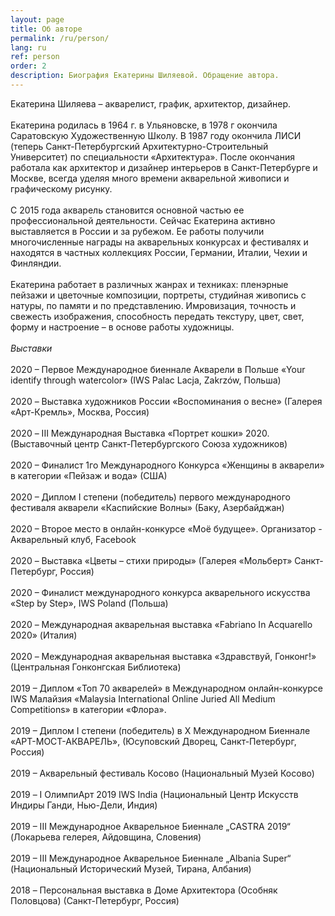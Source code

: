 ```yaml
---
layout: page
title: Об авторе
permalink: /ru/person/
lang: ru
ref: person
order: 2
description: Биография Екатерины Шиляевой. Обращение автора.
---
```

<div class="person">
Екатерина Шиляева – акварелист, график, архитектор, дизайнер.
<br/>
<br/>
Екатерина родилась в 1964 г. в Ульяновске, в 1978 г окончила Саратовскую Художественную Школу. В 1987 году окончила ЛИСИ (теперь Санкт-Петербургский Архитектурно-Строительный Университет) по специальности «Архитектура».  После окончания работала как архитектор и дизайнер интерьеров в Санкт-Петербурге и Москве, всегда уделяя много времени акварельной живописи и графическому рисунку.
<br/>
<br/>
С 2015 года акварель становится основной частью ее профессиональной деятельности. Сейчас Екатерина активно выставляется в России и за рубежом. Ее работы получили многочисленные награды на акварельных конкурсах и фестивалях и находятся в частных коллекциях России, Германии, Италии, Чехии и Финляндии.
<br/>
<br/>
Екатерина работает в различных жанрах и техниках: пленэрные пейзажи и цветочные композиции, портреты, студийная живопись с натуры, по памяти и по представлению. Имровизация, точность и свежесть изображения, способность передать текстуру, цвет, свет, форму и настроение – в основе работы художницы.
<br/>
<br/>
<i>Выставки</i>
<br/>
<br/>
2020 – Первое Международное биеннале Акварели в Польше «Your identify through watercolor» (IWS Palac Lacja, Zakrzów, Польша)
<br/>
<br/>
2020 – Выставка художников России «Воспоминания о весне» (Галерея «Арт-Кремль», Москва, Россия)
<br/>
<br/>
2020 – III Международная Выставка «Портрет кошки» 2020. (Выставочный центр Санкт-Петербургского Союза художников)
<br/>
<br/>
2020 – Финалист 1го Международного Конкурса «Женщины в акварели» в категории «Пейзаж и вода» (США)
<br/>
<br/>
2020 – Диплом I степени (победитель) первого международного фестиваля акварели «Каспийские Волны» (Баку, Азербайджан)
<br/>
<br/>
2020 – Второе место в онлайн-конкурсе «Моё будущее». Организатор - Акварельный клуб, Facebook
<br/>
<br/>
2020 – Выставка «Цветы – стихи природы» (Галерея «Мольберт» Санкт-Петербург, Россия)
<br/>
<br/>
2020 – Финалист международного конкурса акварельного искусства «Step by Step»,  IWS Poland (Польша)
<br/>
<br/>
2020 – Международная акварельная выставка «Fabriano In Acquarello 2020» (Италия)
<br/>
<br/>
2020 – Международная акварельная выставка «Здравствуй, Гонконг!» (Центральная Гонконгская Библиотека)
<br/>
<br/>
2019 – Диплом «Toп 70 акварелей» в Международном онлайн-конкурсе IWS Малайзия «Malaysia International Online Juried All Medium Competitions» в категории «Флора».
<br/>
<br/>
2019 – Диплом I степени (победитель) в X Международном Биеннале «АРТ-МОСТ-АКВАРЕЛЬ», (Юсуповский Дворец, Санкт-Петербург, Россия)
<br/>
<br/>
2019 – Акварельный фестиваль Косово (Национальный Музей Косово)
<br/>
<br/>
2019 – I ОлимпиАрт 2019 IWS India (Национальный Центр Искусств Индиры Ганди, Нью-Дели, Индия)
<br/>
<br/>
2019 – III Международное Акварельное Биеннале „CASTRA 2019“ (Локарьева гелерея, Айдовщина, Словения)
<br/>
<br/>
2019 – III Международное Акварельное Биеннале „Albania Super“ (Национальный Исторический Музей, Тирана, Албания)
<br/>
<br/>
2018 – Персональная выставка в Доме Архитектора (Особняк Половцова) (Санкт-Петербург, Россия)
</div>
